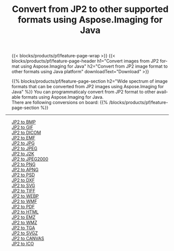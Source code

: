 ﻿---
title: Convert from JP2 to other supported formats using Aspose.Imaging for Java 
weight: 3920
url: /java/conversion/from/jp2 
lang: en
langdirlevel: 2
locales: zh-hans,ja,it,ru,de,es,fr,nl,id,lt,pl,pt,vi,tr,ko,zh-hant,ar,hi,th,sv,cs,uk,he
description: Aspose.Imaging can easily convert from JP2 to other formats using Java platform
---

{{< blocks/products/pf/feature-page-wrap >}}
{{< blocks/products/pf/feature-page-header h1="Convert images from JP2 format using Aspose.Imaging for Java" h2="Convert from JP2 image format to other formats using Java platform" downloadText="Download" >}}


{{% blocks/products/pf/feature-page-section  h2="Wide spectrum of image formats that can be converted from JP2 images using Aspose.Imaging for Java" %}}
You can programmaticaly convert from JP2 format to other available formats using 
Aspose.Imaging for Java.
<br/>
There are following conversions on board:
{{% /blocks/products/pf/feature-page-section %}}
<div class="container-fluid productfamilypage bg-gray">
    <div class="convertypes bg-gray agp-content section">
        <div class="container">
		<hr style="margin-left:-20px;"/>
		<div class="row other-converters">
		    <div class='col-md-2 other-converter remove-lp remove-rp'><a href="/imaging/java/conversion/jp2-to-bmp" >JP2 to BMP</a></div><div class='col-md-2 other-converter remove-lp remove-rp'><a href="/imaging/java/conversion/jp2-to-gif" >JP2 to GIF</a></div><div class='col-md-2 other-converter remove-lp remove-rp'><a href="/imaging/java/conversion/jp2-to-dicom" >JP2 to DICOM</a></div><div class='col-md-2 other-converter remove-lp remove-rp'><a href="/imaging/java/conversion/jp2-to-emf" >JP2 to EMF</a></div><div class='col-md-2 other-converter remove-lp remove-rp'><a href="/imaging/java/conversion/jp2-to-jpg" >JP2 to JPG</a></div><div class='col-md-2 other-converter remove-lp remove-rp'><a href="/imaging/java/conversion/jp2-to-jpeg" >JP2 to JPEG</a></div><div class='col-md-2 other-converter remove-lp remove-rp'><a href="/imaging/java/conversion/jp2-to-j2k" >JP2 to J2K</a></div><div class='col-md-2 other-converter remove-lp remove-rp'><a href="/imaging/java/conversion/jp2-to-jpeg2000" >JP2 to JPEG2000</a></div><div class='col-md-2 other-converter remove-lp remove-rp'><a href="/imaging/java/conversion/jp2-to-png" >JP2 to PNG</a></div><div class='col-md-2 other-converter remove-lp remove-rp'><a href="/imaging/java/conversion/jp2-to-apng" >JP2 to APNG</a></div><div class='col-md-2 other-converter remove-lp remove-rp'><a href="/imaging/java/conversion/jp2-to-psd" >JP2 to PSD</a></div><div class='col-md-2 other-converter remove-lp remove-rp'><a href="/imaging/java/conversion/jp2-to-dxf" >JP2 to DXF</a></div><div class='col-md-2 other-converter remove-lp remove-rp'><a href="/imaging/java/conversion/jp2-to-svg" >JP2 to SVG</a></div><div class='col-md-2 other-converter remove-lp remove-rp'><a href="/imaging/java/conversion/jp2-to-tiff" >JP2 to TIFF</a></div><div class='col-md-2 other-converter remove-lp remove-rp'><a href="/imaging/java/conversion/jp2-to-webp" >JP2 to WEBP</a></div><div class='col-md-2 other-converter remove-lp remove-rp'><a href="/imaging/java/conversion/jp2-to-wmf" >JP2 to WMF</a></div><div class='col-md-2 other-converter remove-lp remove-rp'><a href="/imaging/java/conversion/jp2-to-pdf" >JP2 to PDF</a></div><div class='col-md-2 other-converter remove-lp remove-rp'><a href="/imaging/java/conversion/jp2-to-html" >JP2 to HTML</a></div><div class='col-md-2 other-converter remove-lp remove-rp'><a href="/imaging/java/conversion/jp2-to-emz" >JP2 to EMZ</a></div><div class='col-md-2 other-converter remove-lp remove-rp'><a href="/imaging/java/conversion/jp2-to-wmz" >JP2 to WMZ</a></div><div class='col-md-2 other-converter remove-lp remove-rp'><a href="/imaging/java/conversion/jp2-to-tga" >JP2 to TGA</a></div><div class='col-md-2 other-converter remove-lp remove-rp'><a href="/imaging/java/conversion/jp2-to-svgz" >JP2 to SVGZ</a></div><div class='col-md-2 other-converter remove-lp remove-rp'><a href="/imaging/java/conversion/jp2-to-canvas" >JP2 to CANVAS</a></div><div class='col-md-2 other-converter remove-lp remove-rp'><a href="/imaging/java/conversion/jp2-to-ico" >JP2 to ICO</a></div>
                </div>
        </div>
    </div>
</div>
<br/>

